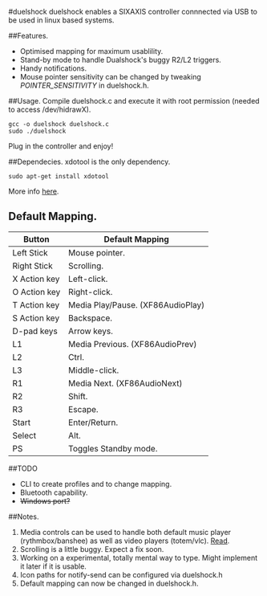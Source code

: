 #duelshock
duelshock enables a SIXAXIS controller connnected via USB to be used in linux based systems.

##Features.
* Optimised mapping for maximum usablility.
* Stand-by mode to handle Dualshock's buggy R2/L2 triggers.
* Handy notifications.
* Mouse pointer sensitivity can be changed by tweaking _POINTER_SENSITIVITY_ in duelshock.h.

##Usage.
Compile duelshock.c and execute it with root permission (needed to access /dev/hidrawX). 

    gcc -o duelshock duelshock.c  
    sudo ./duelshock

Plug in the controller and enjoy!

##Dependecies.
xdotool is the only dependency.

    sudo apt-get install xdotool

More info [here](http://www.semicomplete.com/projects/xdotool/).

## Default Mapping.
Button                |  Default Mapping
----------------------|-------------------
Left Stick            |  Mouse pointer.
Right Stick           |  Scrolling.
X Action key          |  Left-click.
O Action key          |  Right-click.
T Action key          |  Media Play/Pause. (XF86AudioPlay)
S Action key          |  Backspace.
D-pad keys            |  Arrow keys.
L1                    |  Media Previous. (XF86AudioPrev)
L2                    |  Ctrl.
L3                    |  Middle-click.
R1                    |  Media Next. (XF86AudioNext)
R2                    |  Shift.
R3                    |  Escape.
Start                 |  Enter/Return.
Select                |  Alt.
PS                    |  Toggles Standby mode.

##TODO
* CLI to create profiles and to change mapping.
* Bluetooth capability.
* ~~Windows port?~~

##Notes.
1. Media controls can be used to handle both default music player (rythmbox/banshee) as well as video players (totem/vlc). [Read](http://askubuntu.com/a/424847).
2. Scrolling is a little buggy. Expect a fix soon.
3. Working on a experimental, totally mental way to type. Might implement it later if it is usable.
4. Icon paths for notify-send can be configured via duelshock.h
5. Default mapping can now be changed in duelshock.h.
